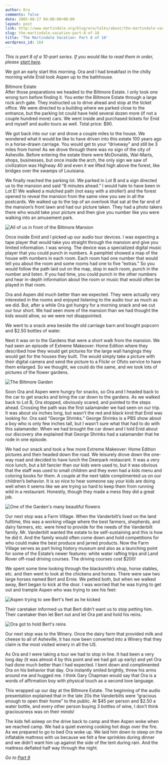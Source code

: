 ```yaml
---
author: Ora
comments: false
date: 2005-08-27 04:00:00+00:00
layout: post
link: http://www.martindale.org/blog/ora/talks/about/the-martindale-vacation-part-8-of-10
slug: the-martindale-vacation-part-8-of-10
title: 'The Martindale Vacation: Part 8 of 10'
wordpress_id: 164
---
```


_This is part 8 of a 10-part series. If you would like to read them in order, please [start here](/2005/08/martindale-vacation-part-1-of-10.asp)._  
  
We got an early start this morning. Ora and I had breakfast in the chilly morning while Enid took Aspen up to the bathhouse.  
  
Biltmore Estate  
After those preparations we headed to the Biltmore Estate. I only took one wrong turn before finding it. You enter the Biltmore Estate through a large rock arch gate. They instructed us to drive ahead and stop at the ticket office. We were directed to a building where we parked close to the entrance, but the parking lot could have held several dozen more (if not a couple hundred more) cars. We went inside and purchased tickets for Enid and myself and audio tours as well. Total price: $90.  
  
We got back into our car and drove a couple miles to the house. We wondered what it would be like to have driven into this estate 100 years ago in a horse-drawn carriage. You would get to your “driveway” and still be 3 miles from home! As we drove through there was no sign of the city of Asheville. Before entering the estate there were McDonalds, Wal-Marts, shops, businesses, but once inside the arch, the only sign we saw of civilization was Highway 40 and even it we lifted high above the forest, like bridges over the swamps of Louisiana.  
  
We finally reached the parking lot. We parked in Lot B and a sign directed us to the mansion and said “8 minutes ahead.” I would hate to have been in Lot E! We walked a mulched path (not easy with a stroller!) and the forest opened to reveal the mansion from the same view you see in all the postcards. We walked up to the top of an overlook that sat at the far end of the mansion’s front lawn and had our picture taken. They had a photo takers there who would take your picture and then give you number like you were walking into an amusement park.  
  
![All of us in front of the Biltmore Mansion](/images/blog/family_at_biltmore.jpg)  
  
Once inside Enid and I picked up our audio tour devices. I was expecting a tape player that would take you straight through the mansion and give you limited information. I was wrong. The device was a specialized digital music player that you could punch in numbers. A pamphlet showed a map of the house with numbers in each room. Each room had one number that would tell you about the room and some rooms had one to five “extras.” So you would follow the path laid out on the map,  stop in each room, punch in the number and listen. If you had time, you could punch in the other numbers and hear in-depth information about the room or music that would often be played in that room.  
  
Ora and Aspen did much better than we expected. They were actually very interested in the rooms and enjoyed listening to the audio tour as much as we did. But, after a while Ora got hungry for a morning snack and we cut our tour short. We had seen more of the mansion than we had thought the kids would allow, so we were not disappointed.  
  
We went to a snack area beside the old carriage barn and bought popcorn and $2.50 bottles of water.  
  
Next it was on to the Gardens that were a short walk from the mansion. We had seen an episode of Extreme Makeover: Home Edition where they described how they would get pictures for the large wall hangings they would get for the houses they built. The would simply take a picture with their digital camera and send the picture to a Flickr or Ofoto service to have them enlarged. So we thought, we could do the same, and we took lots of pictures of the flower gardens.  
  
![The Biltmore Garden](/images/blog/garden.jpg)  
  
Soon Ora and Aspen were hungry for snacks, so Ora and I headed back to the car to  get snacks and bring the car down to the gardens. As we walked back to Lot B, Ora stopped, obviously scared, and pointed to the steps ahead. Crossing the path was the first salamander we had seen on our trip. It was about six inches long, but wasn’t the red and black kind that Enid was looking for. Ora said “George Shrinks.” George Shrinks is a PBS show about a boy who is only few inches tall, but I wasn’t sure what that had to do with this salamander. When we had brought the car down and I told Enid about our discovery she explained that George Shrinks had a salamander that he rode in one episode.  
  
We had our snack and took a few more Extreme Makeover: Home Edition pictures and then headed down the road. We leisurely drove down the one-way road and decided to have lunch the Deerpark restaurant. It was a very nice lunch, but a bit fancier than our kids were used to, but it was obvious that the staff was used to small children and they even had a kids menu and coloring books for them. A couple at the next table complimented us on our children’s behavior. It is so nice to hear someone say your kids are doing well when it seems like we are trying so hard to keep them from running wild in a restaurant. Honestly, though they made a mess they did a great job.  
  
![One of the Garden's many beautiful flowers](/images/blog/garden_flower.jpg)  
  
Our next stop was a Farm Village. When the Vanderbilt’s lived on the land fulltime, this was a working village where the best farmers, shepherds, and dairy farmers, etc. were hired to provide for the needs of the Vanderbilt family. Mr. Vanderbilt wanted the estate to be self-sustaining and this is how he did it. And the family would often come down and hold competitions for who could make the best produce and jarred products. Now the Farm Village serves as part living history museum and also as a launching point for some of the Estate’s newer features: white water rafting trips and Land Rover off-road driving courses. The driving courses cost $200!  
  
We spent some time looking through the blacksmith’s shop, horse stables, etc. and then went to look at the chickens and horses. There were saw two large horses named Bert and Ernie. We petted both, but when we walked away, Bert began to kick at the door. I was worried that he was trying to get out and trample Aspen who was trying to see his feet:  
  
![Aspen trying to see Bert's feet as he kicked](/images/blog/bert_and_aspen.jpg)  
  
Their caretaker informed us that Bert didn’t want us to stop petting him. Their caretaker then let Bert out and let Ora pet and hold his reins.  
  
![Ora got to hold Bert's reins](/images/blog/bert_and_ora.jpg)  
  
Our next stop was to the Winery. Once the dairy farm that provided milk and cheese to all of Asheville, it has now been converted into a Winery that they claim is the most visited winery in all the US.   
  
As Ora and I were taking a tour we had to stop in line. It had been a very long day (it was almost 4 by this point and we had got up early) and yet Ora had done much better than I had expected. I bent down and complimented Ora on his behavior that day. Ora instantly smiled brightly, threw his arms around me and hugged me. I think Gary Chapman would say that Ora is a words of affirmation boy with physical touch as a second love language.  
  
This wrapped up our day at the Biltmore Estate. The beginning of the audio presentation explained that in the late 20s the Vanderbilts were “gracious enough to open their home” to the public. At $45 per person and $2.50 a water bottle, and every other person buying 3 bottles of wine, I don’t think graciousness was on their minds!  
  
The kids fell asleep on the drive back to camp and then Aspen woke when we reached camp. We had a quiet evening cooking hot dogs over the fire. As we prepared to go to bed Ora woke up. We laid him down to sleep on the inflatable mattress with us because we felt a few sprinkles during dinner and we didn’t want him up against the side of the tent during rain. And the mattress deflated half way through the night.  
  
_Go to [Part 9](/2005/08/martindale-vacation-part-9-of-10.asp)_
